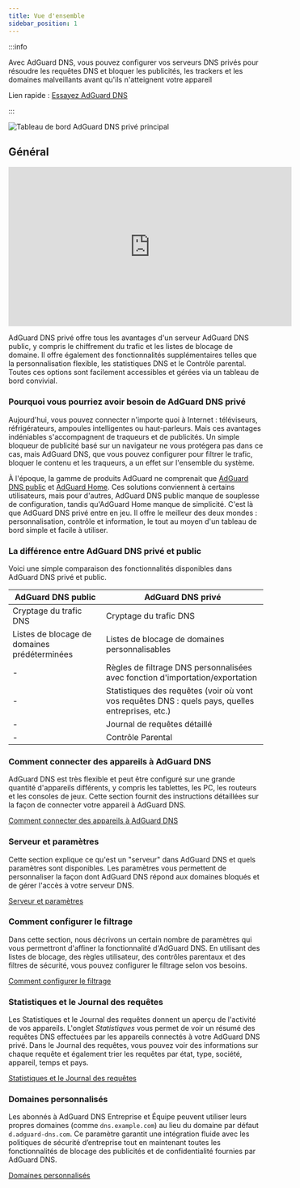 ```yaml
---
title: Vue d'ensemble
sidebar_position: 1
---
```


:::info

Avec AdGuard DNS, vous pouvez configurer vos serveurs DNS privés pour résoudre les requêtes DNS et bloquer les publicités, les trackers et les domaines malveillants avant qu'ils n'atteignent votre appareil

Lien rapide : [Essayez AdGuard DNS](https://agrd.io/download-dns)

:::

![Tableau de bord AdGuard DNS privé principal](https://cdn.adtidy.org/public/Adguard/Blog/private_adguard_dns/main.png)

## Général

<iframe width="560" height="315" class="youtube-video" src="https://www.youtube-nocookie.com/embed/ME3_Ms9LO8M" title="Lecteur vidéo YouTube" frameborder="0" allow="accelerometer; autoplay; clipboard-write; encrypted-media; gyroscope; picture-in-picture" allowfullscreen></iframe>

AdGuard DNS privé offre tous les avantages d'un serveur AdGuard DNS public, y compris le chiffrement du trafic et les listes de blocage de domaine. Il offre également des fonctionnalités supplémentaires telles que la personnalisation flexible, les statistiques DNS et le Contrôle parental. Toutes ces options sont facilement accessibles et gérées via un tableau de bord convivial.

### Pourquoi vous pourriez avoir besoin de AdGuard DNS privé

Aujourd'hui, vous pouvez connecter n'importe quoi à Internet : téléviseurs, réfrigérateurs, ampoules intelligentes ou haut-parleurs. Mais ces avantages indéniables s'accompagnent de traqueurs et de publicités. Un simple bloqueur de publicité basé sur un navigateur ne vous protégera pas dans ce cas, mais AdGuard DNS, que vous pouvez configurer pour filtrer le trafic, bloquer le contenu et les traqueurs, a un effet sur l'ensemble du système.

À l'époque, la gamme de produits AdGuard ne comprenait que [AdGuard DNS public](../public-dns/overview.md) et [AdGuard Home](https://github.com/AdguardTeam/AdGuardHome). Ces solutions conviennent à certains utilisateurs, mais pour d'autres, AdGuard DNS public manque de souplesse de configuration, tandis qu'AdGuard Home manque de simplicité. C'est là que AdGuard DNS privé entre en jeu. Il offre le meilleur des deux mondes : personnalisation, contrôle et information, le tout au moyen d'un tableau de bord simple et facile à utiliser.

### La différence entre AdGuard DNS privé et public

Voici une simple comparaison des fonctionnalités disponibles dans AdGuard DNS privé et public.

| AdGuard DNS public                           | AdGuard DNS privé                                                                                 |
| -------------------------------------------- | ------------------------------------------------------------------------------------------------- |
| Cryptage du trafic DNS                       | Cryptage du trafic DNS                                                                            |
| Listes de blocage de domaines prédéterminées | Listes de blocage de domaines personnalisables                                                    |
| -                                            | Règles de filtrage DNS personnalisées avec fonction d'importation/exportation                     |
| -                                            | Statistiques des requêtes (voir où vont vos requêtes DNS : quels pays, quelles entreprises, etc.) |
| -                                            | Journal de requêtes détaillé                                                                      |
| -                                            | Contrôle Parental                                                                                 |


<!-- ## How to set up private AdGuard DNS

### For devices that support DoH, DoT, and DoQ

1. Go to your [AdGuard DNS dashboard](https://agrd.io/download-dns) (if not logged in, log in using your AdGuard account)
1. Click *Connect device* and follow on-screen instructions

:::note Supported platforms:

- Android
- iOS
- Windows
- Mac
- Linux
- Routers
- Gaming consoles
- Smart TVs

:::

Every device that you add in the AdGuard DNS panel has its own unique address that can be used if the device supports modern encrypted DNS protocols (DoH, DoT, and DoQ).

### For devices that do not support DoH, DoT, and DoQ

If the device does not support encrypted DNS and you have to use plain DNS, there are two more ways to allow AdGuard DNS to recognize the device — use dedicated IP addresses or link device's IP address.

:::note

Use plain DNS addresses only if you have no other options: this reduces the security of DNS requests. If you decide to use plain DNS, we recommend that you choose dedicated IP addresses.

:::

#### Dedicated IP addresses

For every device that you connect to AdGuard DNS, you'll be offered two dedicated IPv6 addresses that you can enter in your device settings. Using both IPv6 addresses is not mandatory, but often devices might request you to enter two IPv6 addresses.

When you connect to them, AdGuard DNS will be able to determine which particular device is sending DNS requests and display statistics for it. And you'll be able to configure DNS rules specifically for this device.

Unfortunately, not all service providers offer IPv6 support, and not all devices allow you to configure IPv6 addresses. If this is your case, you may have to rely on the Linked IP method.

#### Linked IP

If you connect your device to AdGuard DNS via Linked IP, the service will count all plain DNS requests coming from that IP address towards that "device". With this connection method, you would have to reconnect manually or through a special program each time the device's IP changes, which happens after each reboot.

The only requirement for linking IP is that **it must be a residential IP address**.

:::note

A residential IP address is an IP address assigned to a device connected to a residential ISP. It is typically associated with a physical location and is allocated to individual homes or apartments. Residential IP addresses are used by regular Internet users for their everyday online activities, such as browsing the web, accessing social media platforms, sending emails, or streaming content.

:::

If you're trying to link a residential IP address and AdGuard DNS does not allow you to do that, please contact our support team at support@adguard-dns.io.

## Private AdGuard DNS features

### Statistics

In the *Statistics* tab you can see all the summarized statistics on DNS queries made by devices connected to your Private AdGuard  DNS. It shows the total number and geography of requests, the number of blocked requests, the list of companies the requests were addressed to, requests types and top requested domains.

![Private AdGuard DNS dashboard statistics](https://cdn.adtidy.org/public/Adguard/Blog/private_adguard_dns/statistics.png)

### Traffic destination

This feature shows you where DNS requests sent by your devices go. On top of seeing the map of request destinations, you can filter the information by date, device and country.

![Private AdGuard DNS dashboard traffic](https://cdn.adtidy.org/public/Adguard/Blog/private_adguard_dns/traffic_destination.png)

### Companies

This tab allows you to quickly check which companies send the most requests, and which companies have the most blocked requests.

![Private AdGuard DNS dashboard companies](https://cdn.adtidy.org/public/Adguard/Blog/private_adguard_dns/companies.png)

### Query log

This is a detailed log where you can check out the information on every single request and also sort requests by status, type, company, device, time, country.

![Private AdGuard DNS dashboard query log](https://cdn.adtidy.org/public/Adguard/Blog/private_adguard_dns/query_log.png)

## Server settings

This section features a range of settings allowing you to customize the operation of private AdGuard DNS, ensuring the Internet functions exactly as you desire.

### Blocklists management

The *Blocklists* feature allows you to specify which domains you want to block and which you don't. Choose from a variety of blocklists for different purposes.

![Private AdGuard DNS dashboard blocklists](https://cdn.adtidy.org/public/Adguard/Blog/private_adguard_dns/blocklists.png)

### Security settings

Even if you're aware of all the tricks online scammers use, there's always a risk you'll accidentally click a malicious link. To protect yourself from such accidents, go to the *Security settings* section and check the boxes next to the options listed there.

The *Block malicious, phishing, and scam domains* feature will block domains found in the dedicated database. And the *Block newly registered domains* will block all domains registered less than 30 days ago, which are often considered risky for your online privacy.

### Parental control

To protect your child from online content you deem inappropriate, set up and activate the *Parental control* option. In addition to options such as "adult content" blocking and safe search, we've added the ability to manually specify domains for blocking and set a schedule for the *Parental control* to work accordingly.

![Parental control](https://cdn.adtidy.org/public/Adguard/Blog/private_adguard_dns/parental_control.png)

### User rules

For cases where pre-installed blocklists with thousands of rules are not enough, we have a handy feature called *User rules*. Here you can manually add custom rules to block/unblock a specific domain or import custom rule lists (see [DNS filtering rules syntax](../general/dns-filtering-syntax.md)). You can export the lists.

![Private AdGuard DNS dashboard user rules](https://cdn.adtidy.org/public/Adguard/Blog/private_adguard_dns/import.png)

### DNS-over-HTTPS with authentication

DNS-over-HTTPS with authentication provides a login and password to connect to the server. This can limit access to unauthorized users and increase security.

To enable this feature, go to *Server settings* → *Devices* → *Settings* and change the DNS server to the one with authentication. Select *Deny other protocols* to disable alternative protocol usage, ensuring exclusive DNS-over-HTTPS authentication and blocking third-party access.

![DNS-over-HTTPS with authentication](https://cdn.adtidy.org/content/release_notes/dns/v2-7/http-auth/http-auth-en.png)

## Advanced

Here you can set the way AdGuard DNS must respond to blocked domains:

- Default — zero IP address
- NXDOMAIN — the domain does not exist
- REFUSED — the server has refused to process the request
- Custom IP — you can manually specify an IP address

Additionally, you can adjust the *Time to live* (TTL) setting. This parameter defines the time period (in seconds) that a client device caches the response to a DNS request. A higher TTL means that even if a previously blocked domain is unblocked, it may still appear as blocked for a while. A TTL of 0 indicates that the device does not cache responses.

In the Advanced section, there are three options that can be customized:

- Block access to iCloud Private Relay. Devices that use iCloud Private Relay may ignore DNS settings. Enabling this option ensures that AdGuard DNS can effectively protect your device.
- Block Firefox canary domain. This setting prevents Firefox from automatically switching to its DoH resolver when AdGuard DNS is set as the system-wide DNS service.
- Log IP addresses. If this option is enabled, IP addresses associated with incoming DNS requests will be recorded and displayed in the Query log.

### Access settings

Here you can manage an access to your DNS server by configuring the following settings:

- Allowed clients. Specify which clients are permitted to use your DNS server. Please note that allowed clients are not counted in added access rules, only disallowed clients and domains

![Added rules](https://cdn.adtidy.org/content/kb/dns/private/rules_added.png)

- Disallowed clients. List clients that are denied to use your DNS server
- Disallowed domains. Specify domain names that will be denied access to your DNS server. Wildcards and DNS filtering rules can also be listed here

:::note

If you only want to use DNS on certain AS numbers or IP addresses, you should block everything else in the Disallowed clients field. Simply allowing only the necessary numbers and addresses in the *Allowed clients* field won’t be enough.

:::

By setting up these options, you can control who uses your DNS server and prevent potential DDoS attacks. Requests that are not allowed will not appear in your Query log, and they are free of charge.-->

### Comment connecter des appareils à AdGuard DNS

AdGuard DNS est très flexible et peut être configuré sur une grande quantité d'appareils différents, y compris les tablettes, les PC, les routeurs et les consoles de jeux. Cette section fournit des instructions détaillées sur la façon de connecter votre appareil à AdGuard DNS.

[Comment connecter des appareils à AdGuard DNS](/private-dns/connect-devices/connect-devices.md)

### Serveur et paramètres

Cette section explique ce qu'est un "serveur" dans AdGuard DNS et quels paramètres sont disponibles. Les paramètres vous permettent de personnaliser la façon dont AdGuard DNS répond aux domaines bloqués et de gérer l'accès à votre serveur DNS.

[Serveur et paramètres](/private-dns/server-and-settings/server-and-settings.md)

### Comment configurer le filtrage

Dans cette section, nous décrivons un certain nombre de paramètres qui vous permettront d'affiner la fonctionnalité d'AdGuard DNS. En utilisant des listes de blocage, des règles utilisateur, des contrôles parentaux et des filtres de sécurité, vous pouvez configurer le filtrage selon vos besoins.

[Comment configurer le filtrage](/private-dns/setting-up-filtering/blocklists.md)

### Statistiques et le Journal des requêtes

Les Statistiques et le Journal des requêtes donnent un aperçu de l'activité de vos appareils. L'onglet *Statistiques* vous permet de voir un résumé des requêtes DNS effectuées par les appareils connectés à votre AdGuard DNS privé. Dans le Journal des requêtes, vous pouvez voir des informations sur chaque requête et également trier les requêtes par état, type, société, appareil, temps et pays.

[Statistiques et le Journal des requêtes](/private-dns/statistics-and-log/statistics.md)

### Domaines personnalisés

Les abonnés à AdGuard DNS Entreprise et Équipe peuvent utiliser leurs propres domaines (comme `dns.example.com`) au lieu du domaine par défaut `d.adguard-dns.com`. Ce paramètre garantit une intégration fluide avec les politiques de sécurité d’entreprise tout en maintenant toutes les fonctionnalités de blocage des publicités et de confidentialité fournies par AdGuard DNS.

[Domaines personnalisés](/private-dns/server-and-settings/custom-domains.md)
